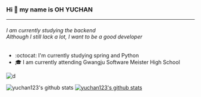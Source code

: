 ### Hi :wave: my name is OH YUCHAN
---
###### I am currently studying the backend<br>Although I still lack a lot, I want to be a good developer
- :octocat: I'm currently studying spring and Python
- :mortar_board: I am currently attending Gwangju Software Meister High School

![d]("https://discord.com/channels/@me/969849291357163550/969855320887275591")

![yuchan123's github stats](https://github-readme-stats.vercel.app/api?username=yuchan123&show_icons=true)
[![yuchan123's github stats](https://github-readme-stats.vercel.app/api/top-langs/?username=yuchan123&show_icons=true&hide_border=true&title_color=004386&icon_color=004386&layout=compact)](https://github.com/yuchan123)
